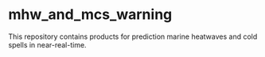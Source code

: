 # mhw_and_mcs_warning
This repository contains products for prediction marine heatwaves and cold spells in near-real-time.
